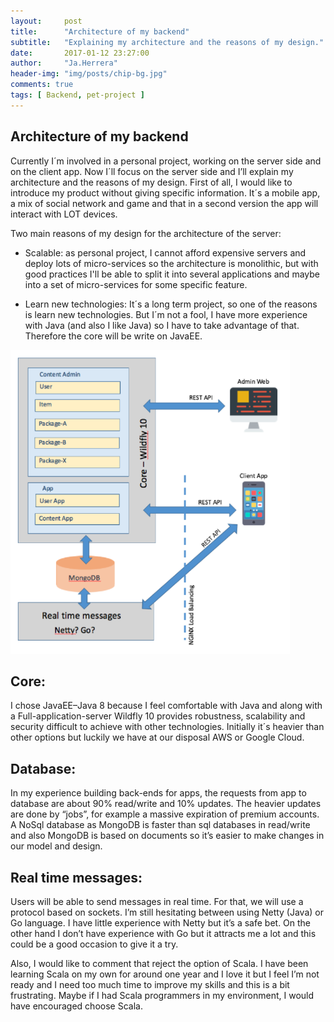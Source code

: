 ```yaml
---
layout:     post
title:      "Architecture of my backend"
subtitle:   "Explaining my architecture and the reasons of my design."
date:       2017-01-12 23:27:00
author:     "Ja.Herrera"
header-img: "img/posts/chip-bg.jpg"
comments: true
tags: [ Backend, pet-project ]
---
```


## Architecture of my backend 

Currently I´m involved in a personal project, working on the server side and on the client app. Now I´ll focus on the server side and I’ll explain my architecture and the reasons of my design.
First of all, I would like to introduce my product without giving specific information. It´s a mobile app, a mix of social network and game and that in a second version the app will interact with LOT devices.

Two main reasons of my design for the architecture of the server:

- 	Scalable: as personal project, I cannot afford expensive servers and deploy lots of micro-services so the architecture is monolithic, but with good practices I'll be able to split it into several applications and maybe into a set of micro-services for some specific feature.

-  	Learn new technologies: It´s a long term project, so one of the reasons is learn new technologies. But I´m not a fool, I have more experience with Java (and also I like Java) so I have to take advantage of that. Therefore the core will be write on JavaEE.

![model-backend](/img/posts/post-12012017-backend.png "model of my backend")

## Core:

I chose JavaEE–Java 8 because I feel comfortable with Java and along with a Full-application-server Wildfly 10 provides robustness, scalability and security difficult to achieve with other technologies. Initially it´s heavier than other options but luckily we have at our disposal AWS or Google Cloud.

## Database:

In my experience building back-ends for apps, the requests from app to database are about 90% read/write and 10% updates. The heavier updates are done by “jobs”, for example a massive expiration of premium accounts. A NoSql database as MongoDB is faster than sql databases in read/write and also MongoDB is based on documents so it’s easier to make changes in our model and design.


## Real time messages:

Users will be able to send messages in real time. For that, we will use a protocol based on sockets. I’m still hesitating between using Netty (Java) or Go language. I have little experience with Netty but it’s a safe bet. On the other hand I don’t have experience with Go but it attracts me a lot and this could be a good occasion to give it a try. 

Also, I would like to comment that reject the option of Scala. I have been learning Scala on my own for around one year and I love it but I feel I’m not ready and I need too much time to improve my skills and this is a bit frustrating. Maybe if I had Scala programmers in my environment, I would have encouraged choose Scala.
